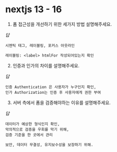 # nextjs 13 - 16

1. 폼 접근성을 개선하기 위한 세가지 방법 설명해주세요.

_답_

```
시멘틱 태그, 레이블링, 포커스 아웃라인

레이블링: <label> htmlFor 작성되어있는지 확인
```

2. 인증과 인가의 차이를 설명해주세요.

_답_

```
인증 Authentication 은 사용자가 누구인지 확인,
인가 Authorization는 인증 후 사용자에게 권한 부여
```

3. 서버 측에서 폼을 검증해야하는 이유를 설명해주세요.

_답_

```
데이터가 예상한 형식인지 확인,
악의적으로 검증을 우회를 막기 위해,
검증 기준을 한 곳에서 관리

보안, 데이터 무결성, 유지보수성을 보장하기 위해.
```
